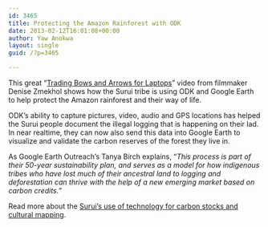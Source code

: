 ```yaml
---
id: 3465
title: Protecting the Amazon Rainforest with ODK
date: 2013-02-12T16:01:08+00:00
author: Yaw Anokwa
layout: single
guid: /?p=3465

---
```

This great “[Trading Bows and Arrows for Laptops](https://www.youtube.com/watch?v=LvJYdoTssMQ)” video from filmmaker Denise Zmekhol shows how the Surui tribe is using ODK and Google Earth to help protect the Amazon rainforest and their way of life.

ODK&#8217;s ability to capture pictures, video, audio and GPS locations has helped the Surui people document the illegal logging that is happening on their lad. In near realtime, they can now also send this data into Google Earth to visualize and validate the carbon reserves of the forest they live in.



As Google Earth Outreach&#8217;s Tanya Birch explains, “_This process is part of their 50-year sustainability plan, and serves as a model for how indigenous tribes who have lost much of their ancestral land to logging and deforestation can thrive with the help of a new emerging market based on carbon credits.”_

Read more about the [Surui&#8217;s use of technology for carbon stocks and cultural mapping](http://google-latlong.blogspot.com/2012/05/carbon-stocks-and-cultural-mapping-in.html).
